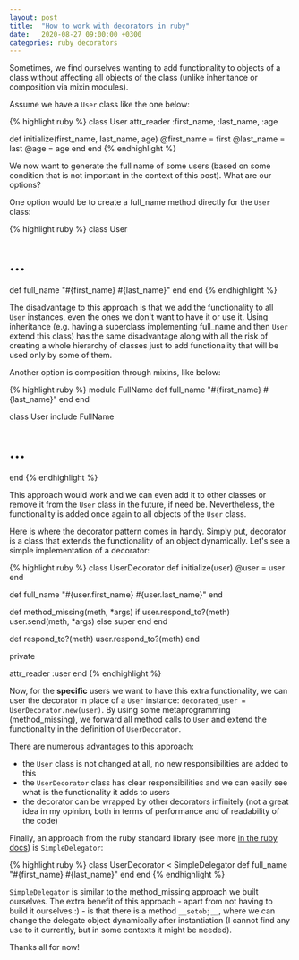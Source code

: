 ```yaml
---
layout: post
title:  "How to work with decorators in ruby"
date:   2020-08-27 09:00:00 +0300
categories: ruby decorators
---
```

Sometimes, we find ourselves wanting to add functionality to objects of a class without affecting all objects of the class (unlike inheritance or composition via mixin modules).

Assume we have a ```User``` class like the one below:

{% highlight ruby %}
class User
  attr_reader :first_name, :last_name, :age

  def initialize(first_name, last_name, age)
    @first_name = first
    @last_name = last
    @age = age
  end
end
{% endhighlight %}

We now want to generate the full name of some users (based on some condition that is not important in the context of this post). What are our options?

One option would be to create a full_name method directly for the ```User``` class:

{% highlight ruby %}
class User
  # ...
  
  def full_name
    "#{first_name} #{last_name}"
   end
end
{% endhighlight %}

The disadvantage to this approach is that we add the functionality to all ```User``` instances, even the ones we don't want to have it or use it. Using inheritance (e.g. having a superclass implementing full_name and then ```User``` extend this class) has the same disadvantage along with all the risk of creating a whole hierarchy of classes just to add functionality that will be used only by some of them.

Another option is composition through mixins, like below:

{% highlight ruby %}
module FullName
  def full_name
    "#{first_name} #{last_name}"
  end
end

class User
  include FullName
  # ...
end
{% endhighlight %}

This approach would work and we can even add it to other classes or remove it from the ```User``` class in the future, if need be. Nevertheless, the functionality is added once again to all objects of the ```User``` class.

Here is where the decorator pattern comes in handy. Simply put, decorator is a class that extends the functionality of an object dynamically. Let's see a simple implementation of a decorator:

{% highlight ruby %}
class UserDecorator
  def initialize(user)
    @user = user
  end

  def full_name
    "#{user.first_name} #{user.last_name}"
  end

  def method_missing(meth, *args)
    if user.respond_to?(meth)
      user.send(meth, *args)
    else
      super
    end
  end

  def respond_to?(meth)
    user.respond_to?(meth)
  end

  private

  attr_reader :user
end
{% endhighlight %}

Now, for the **specific** users we want to have this extra functionality, we can user the decorator in place of a ```User``` instance: ```decorated_user = UserDecorator.new(user)```. By using some metaprogramming (method_missing), we forward all method calls to ```User``` and extend the functionality in the definition of ```UserDecorator```.

There are numerous advantages to this approach:

* the ```User``` class is not changed at all, no new responsibilities are added to this
* the ```UserDecorator``` class has clear responsibilities and we can easily see what is the functionality it adds to users
* the decorator can be wrapped by other decorators infinitely (not a great idea in my opinion, both in terms of performance and of readability of the code)

Finally, an approach from the ruby standard library (see more <a href="https://ruby-doc.org/stdlib-2.5.1/libdoc/delegate/rdoc/SimpleDelegator.html" target="_blank" rel="noopener nofollow">in the ruby docs</a>) is ```SimpleDelegator```:

{% highlight ruby %}
class UserDecorator < SimpleDelegator
  def full_name
    "#{first_name} #{last_name}"
  end
end
{% endhighlight %}

```SimpleDelegator``` is similar to the method_missing approach we built ourselves. The extra benefit of this approach - apart from not having to build it ourselves :) - is that there is a method ```__setobj__```, where we can change the delegate object dynamically after instantiation (I cannot find any use to it currently, but in some contexts it might be needed).

Thanks all for now!
